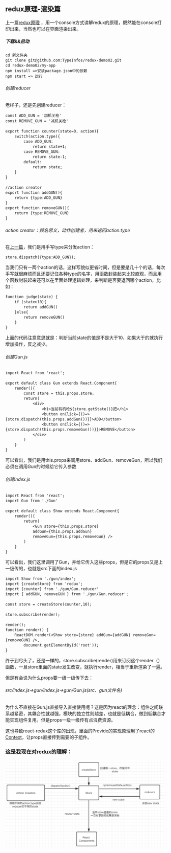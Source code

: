 ## redux原理-渲染篇

上一篇[redux原理](https://github.com/TypeInfos/redux-demo-01 "console篇") ，用一个console方式讲解redux的原理，既然能在console打印出来，当然也可以在界面渲染出来。

##### 下载&&启动
<pre><code>cd 新文件夹
git clone git@github.com:TypeInfos/redux-demo02.git
cd redux-demo02/my-app
npm install =>安装package.json中的依赖
npm start => 运行
</pre></code>

###### 创建reducer
老样子，还是先创建reducer：

```
const ADD_GUN = '加机关枪'
const REMOVE_GUN = '减机关枪'

export function counter(state=0, action){
    switch(action.type){
        case ADD_GUN:
            return state+1;
        case REMOVE_GUN:
            return state-1;
        default:
            return state;
    }
}

//action creator
export function addGUN(){
    return {type:ADD_GUN}
}
export function removeGUN(){
    return {type:REMOVE_GUN}
}
```
###### action creator：顾名思义，动作创建者，用来返回action.type
在[上一篇](https://github.com/TypeInfos/redux-demo-01"console篇")，我们是用手写type来分发action：

```
store.dispatch({type:ADD_GUN});
```
当我们只有一两个action的话，这样写貌似更省时间，但是要是几十个的话，每次手写就很麻烦而且还要记住各种type的名字，用函数封装起来比较直观，而且用个函数封装起来还可以在里面处理逻辑处理，来判断是否要返回哪个action，比如：

```
function judge(state) {
    if (state>10){
    	return addGUN()
    }else{
    	return removeGUN()
    }
}
```
上面的代码注意意思就是：判断当前state的值是不是大于10，如果大于的就执行增加操作，反之减少。

###### 创建Gun.js

```
import React from 'react';

export default class Gun extends React.Component{
    render(){
        const store = this.props.store;
        return(
            <div>
                <h1>当前有机枪${store.getState()}把</h1>
                <button onClick={()=>{store.dispatch(this.props.addGun())}}>ADD</button>
                <button onClick={()=>{store.dispatch(this.props.removeGun())}}>REMOVE</button>
            </div>
        )
    }
}
```
可以看出，我们是用this.props来调用store、addGun、removeGun，所以我们必须在调用Gun的时候给它传入参数

###### 创建index.js

```
import React from 'react';
import Gun from './Gun'

export default class Show extends React.Component{
    render(){
        return(
            <Gun store={this.props.store}
            addGun={this.props.addGun} 
            removeGun={this.props.removeGun} />
        )
    }
}
```
可以看出，我们这里调用了Gun，并给它传入这些props，但是它的props又是上一级传的，也就是src下面的index.js

```
import Show from './gun/index';
import {createStore} from 'redux';
import {counter} from './gun/Gun.reducer'
import { addGUN, removeGUN } from './gun/Gun.reducer';

const store = createStore(counter,10);

store.subscribe(render);

render();
function render() {
    ReactDOM.render(<Show store={store} addGun={addGUN} removeGun={removeGUN} />, 
        document.getElementById('root'));
}
```
终于到尽头了，还是一样的，store.subscribe(render)用来订阅这个render（）函数，一旦store里面的state发生改变，就执行render，相当于重新渲染了一遍。

但是有会说为什么props要一级一级传下去：
###### src/index.js->gun/index.js->gun/Gun.js(src、gun文件名)
为什么不直接在Gun.js直接导入直接使用呢？这是因为react的理念：组件之间联系越紧密，其耦合性就越强，模块的独立性则越差，也就是低耦合，做到低耦合才能实现组件复用。但是props一级一级传有点浪费资源。

这也导致react-redux这个库的出现，里面的Provide的实现原理用了react的[Context](https://reactjs.org/docs/context.html"react-context")，让props直接传到需要的子组件。

### 这是我现在对redux的理解：

![comprehend](redux001.png)
